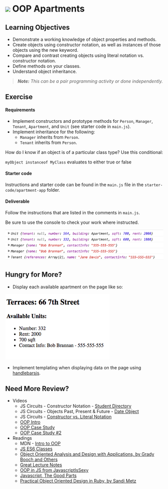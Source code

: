 # ![](https://ga-dash.s3.amazonaws.com/production/assets/logo-9f88ae6c9c3871690e33280fcf557f33.png) OOP Apartments

## Learning Objectives

- Demonstrate a working knowledge of object properties and methods.
- Create objects using constructor notation, as well as instances of those objects using the new keyword.
- Compare and contrast creating objects using literal notation vs. constructor notation.
- Define methods on your classes.
- Understand object inheritance.

> ***Note:*** _This can be a pair programming activity or done independently._

## Exercise

#### Requirements

* Implement constructors and prototype methods for `Person`, `Manager`, `Tenant`, `Apartment`, and `Unit` (see starter code in `main.js`).
* Implement inheritance for the following:
  * `Manager` inherits from `Person`.
  * `Tenant` inherits from `Person`.

How do I know if an object is of a particular class type? Use this conditional:

`myObject instanceof MyClass` evaluates to either true or false

#### Starter code

Instructions and starter code can be found in the `main.js` file in the `starter-code/apartment-app` folder.

#### Deliverable

Follow the instructions that are listed in the comments in `main.js`.

Be sure to use the console to check your work where instructed.

![](assets/console.png)


## Hungry for More?
- Display each available apartment on the page like so:

![](assets/deliverable.png)

- Implement templating when displaying data on the page using [handlebarsjs](http://handlebarsjs.com/).

## Need More Review?
- Videos
	- JS Circuits - Constructor Notation - [Student Directory](https://generalassembly.wistia.com/medias/cjdt6hhkfz)
	- JS Circuits - Objects Past, Present & Future - [Date Object](https://generalassembly.wistia.com/medias/ga9vu35oz6)
	- JS Circuits - [Constructor vs. Literal Notation](https://generalassembly.wistia.com/medias/86ik38eakk)
	- [OOP Intro](https://generalassembly.wistia.com/medias/lahxav6p4z)
	- [OOP Case Study](https://generalassembly.wistia.com/medias/0bgiqqwd68)
	- [OOP Case Study #2](https://generalassembly.wistia.com/medias/lwjshtw79q)
- Readings
	- MDN - [Intro to OOP](https://developer.mozilla.org/en-US/docs/Web/JavaScript/Introduction_to_Object-Oriented_JavaScript)
	- [JS ES6 Classes](http://2ality.com/2015/02/es6-classes-final.html#referring_to_super-properties_in_methods)
	- [Object Oriented Analysis and Design with Applications, by Grady Booch and Others](http://www.goodreads.com/book/show/424923.Object_Oriented_Analysis_and_Design_with_Applications)
	- [Great Lecture Notes](https://atomicobject.com/resources/oo-programming/introduction-motivation-for-oo)
	- [OOP in JS from JavascriptIsSexy](http://javascriptissexy.com/oop-in-javascript-what-you-need-to-know/)
	- [Javascript, The Good Parts](http://www.goodreads.com/book/show/2998152-javascript)
	- [Practical Object Oriented Design in Ruby, by Sandi Metz](http://www.poodr.com/)


